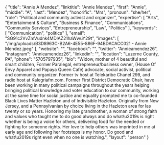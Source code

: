 {
  "title": "Annie A Mendez",
  "linktitle": "Annie Mendez",
  "first": "Annie",
  "middle": "A",
  "last": "Mendez",
  "honorific": "Mrs",
  "pronoun": "she/her",
  "role": "Political and community activist and organizer",
  "expertise": [
    "Arts",
    "Entertainment & Culture",
    "Business & Finance",
    "Communications",
    "Community Services",
    "Entrepreneurship",
    "Law",
    "Politics"
  ],
  "keywords": [
    "Communication",
    "politics"
  ],
  "email": "SG91c2VvZmVudnk4MDlAZ21haWwuY29t",
  "images": [
    "/img/uploads/B3D8963C-B2A6-4E55-886F-94BDACACC021 - Annie Mendez.jpeg"
  ],
  "website": "",
  "facebook": "",
  "twitter": "Annieamendez26",
  "instagram": "Annieamendez26",
  "linkedin": "",
  "location": "Luzerne County, PA",
  "phone": "5705797935",
  "bio": "Widow, mother of 4 beautiful and smart children, Former Paralegal, entrepreneur/business owner, (House Of Envy Apparel and Papaya Queen Cafe) advocate, social activist, political and community organizer. Former tv host at Telekaribe Chanel 299, and radio host at Kalegriafm.com. Former First District Democratic  Chair, have been working in many political campaigns throughout the years helping bringing political knowledge and voter education to our community, working at the same time for social justice and equality prompted  me to co-founded Black Lives Matter Hazleton and of Indivisible Hazleton. Originally  from New Jersey, and a Pennsylvanian by choice living in the Hazleton area for las twenty or so years. Honoring my late grandmother, a woman of strong faith and values who taught me to do good always and  do what\u2019s is right whether is being a voice for others, delivering food for the needed or fighting for someone rights. Her love to help others was imprinted in me at early age and following her footsteps is my honor. Do good and what\u2019s right even when no one is watching.",
  "layout": "person"
}
